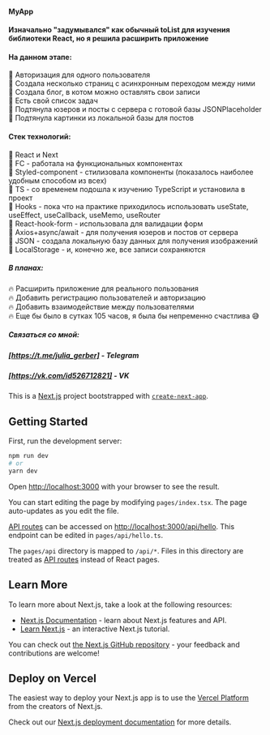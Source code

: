 #### MyApp
#### Изначально "задумывался" как обычный toList для изучения библиотеки React, но я решила расширить приложение

#### На данном этапе:
:star2: Авторизация для одного пользователя <br>
:star2: Создала несколько страниц с асинхронным переходом между ними <br>
:star2: Создала блог, в котом можно оставлять свои записи <br>
:star2: Есть свой список задач <br>
:star2: Подтянула юзеров и посты с сервера с готовой базы JSONPlaceholder <br>
:star2: Подтянула картинки из локальной базы для постов <br>

#### Cтек технологий:

:star2: React и Next <br>
:star2: FC - работала на функциональных компонентах <br>
:star2: Styled-component - стилизовала компоненты (показалось наиболее удобным способом из всех) <br>
:star2: TS - со временем подошла к изучению TypeScript и установила в проект <br>
:star2: Hooks - пока что на практике приходилось использовать useState, useEffect, useCallback, useMemo, useRouter <br>
:star2: React-hook-form - использовала для валидации форм <br>
:star2: Axios+async/await - для получения юзеров и постов от сервера  <br>
:star2: JSON - создала локальную базу данных для получения изображений <br>
:star2: LocalStorage - и, конечно же, все записи сохраняются

##### В планах:
:fire: Расширить приложение для реального пользования <br>
:fire: Добавить регистрацию пользователей и авторизацию <br>
:fire: Добавить взаимодействие между пользователями <br>
:fire: Еще бы было в сутках 105 часов, я была бы непременно счастлива :sweat_smile: <br>

##### Связаться со мной: 
##### [https://t.me/julia_gerber] - Telegram
##### [https://vk.com/id526712821] - VK

This is a [Next.js](https://nextjs.org/) project bootstrapped with [`create-next-app`](https://github.com/vercel/next.js/tree/canary/packages/create-next-app).

## Getting Started

First, run the development server:

```bash
npm run dev
# or
yarn dev
```

Open [http://localhost:3000](http://localhost:3000) with your browser to see the result.

You can start editing the page by modifying `pages/index.tsx`. The page auto-updates as you edit the file.

[API routes](https://nextjs.org/docs/api-routes/introduction) can be accessed on [http://localhost:3000/api/hello](http://localhost:3000/api/hello). This endpoint can be edited in `pages/api/hello.ts`.

The `pages/api` directory is mapped to `/api/*`. Files in this directory are treated as [API routes](https://nextjs.org/docs/api-routes/introduction) instead of React pages.

## Learn More

To learn more about Next.js, take a look at the following resources:

- [Next.js Documentation](https://nextjs.org/docs) - learn about Next.js features and API.
- [Learn Next.js](https://nextjs.org/learn) - an interactive Next.js tutorial.

You can check out [the Next.js GitHub repository](https://github.com/vercel/next.js/) - your feedback and contributions are welcome!

## Deploy on Vercel

The easiest way to deploy your Next.js app is to use the [Vercel Platform](https://vercel.com/new?utm_medium=default-template&filter=next.js&utm_source=create-next-app&utm_campaign=create-next-app-readme) from the creators of Next.js.

Check out our [Next.js deployment documentation](https://nextjs.org/docs/deployment) for more details.
